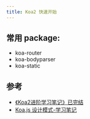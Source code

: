 ```yaml
---
title: Koa2 快速开始
---
```


## 常用 package:

- koa-router
- koa-bodyparser
- koa-static


## 参考

- [《Koa2进阶学习笔记》已完结](https://chenshenhai.github.io/koa2-note/)
- [Koa.js 设计模式-学习笔记](https://chenshenhai.github.io/koajs-design-note/)